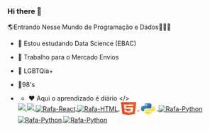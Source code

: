 ### Hi there 👋


🌎Entrando Nesse Mundo de Programação e Dados🕵🏻‍♂️
- 🌱 Estou estudando Data Science (EBAC)
- 🚛 Trabalho para o Mercado Envios
- 🌈 LGBTQia+
- 🌴98's
- - ❤ Aqui o aprendizado é diário </>
           <div align="center">
      <a href="https://github.com/hifran">
   <img height="180em" src="https://github-readme-stats.vercel.app/api?username=hifran&show_icons=true&theme=dark&include_all_commits=true&count_private=true"/>
   <img height="180em" src="https://github-readme-stats.vercel.app/api/top-langs/?username=hifran&layout=compact&langs_count=7&theme=dark"/>
    

  <img align="center" alt="Rafa-React" height="30" width="40" src="https://devicons.railway.app/i/jupyter.svg">
  <img align="center" alt="Rafa-HTML" height="30" width="40" src="https://devicons.railway.app/i/mysql.svg">
  <img align="center" alt="Rafa-HTML" height="30" width="40" src="https://raw.githubusercontent.com/devicons/devicon/master/icons/html5/html5-original.svg">
  <img align="center" alt="Rafa-Python" height="30" width="40" src="https://raw.githubusercontent.com/devicons/devicon/master/icons/python/python-original.svg">
  <img align="center" alt="Rafa-Python" height="30" width="40" src="https://devicons.railway.app/i/aws.svg">
   <img align="center" alt="Rafa-Python" height="30" width="40" src="https://devicons.railway.app/i/windows10.svg">
  <img align="center" alt="Rafa-Python" height="30" width="40" src="https://devicons.railway.app/i/tux.svg">

    
    
